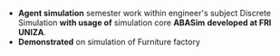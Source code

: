 * **Agent simulation** semester work within engineer's subject Discrete Simulation **with usage of** simulation core **ABASim** **developed at FRI UNIZA**.
* **Demonstrated** on simulation of Furniture factory
